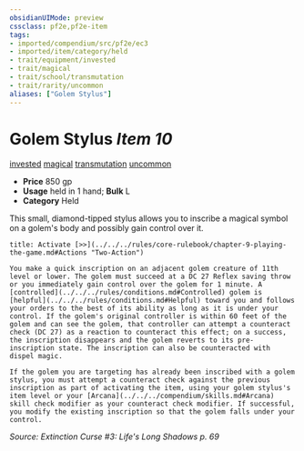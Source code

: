 ```yaml
---
obsidianUIMode: preview
cssclass: pf2e,pf2e-item
tags:
- imported/compendium/src/pf2e/ec3
- imported/item/category/held
- trait/equipment/invested
- trait/magical
- trait/school/transmutation
- trait/rarity/uncommon
aliases: ["Golem Stylus"]
---
```

# Golem Stylus *Item 10*  
[invested](invested.md)  [magical](magical.md)  [transmutation](transmutation.md)  [uncommon](uncommon.md)  

- **Price** 850 gp
- **Usage** held in 1 hand; **Bulk** L
- **Category** Held

This small, diamond-tipped stylus allows you to inscribe a magical symbol on a golem's body and possibly gain control over it.

```ad-embed-ability
title: Activate [>>](../../../rules/core-rulebook/chapter-9-playing-the-game.md#Actions "Two-Action")

You make a quick inscription on an adjacent golem creature of 11th level or lower. The golem must succeed at a DC 27 Reflex saving throw or you immediately gain control over the golem for 1 minute. A [controlled](../../../rules/conditions.md#Controlled) golem is [helpful](../../../rules/conditions.md#Helpful) toward you and follows your orders to the best of its ability as long as it is under your control. If the golem's original controller is within 60 feet of the golem and can see the golem, that controller can attempt a counteract check (DC 27) as a reaction to counteract this effect; on a success, the inscription disappears and the golem reverts to its pre-inscription state. The inscription can also be counteracted with dispel magic.

If the golem you are targeting has already been inscribed with a golem stylus, you must attempt a counteract check against the previous inscription as part of activating the item, using your golem stylus's item level or your [Arcana](../../../compendium/skills.md#Arcana) skill check modifier as your counteract check modifier. If successful, you modify the existing inscription so that the golem falls under your control.
```

*Source: Extinction Curse #3: Life's Long Shadows p. 69*
